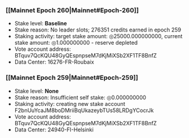 ### [[Mainnet Epoch 260|Mainnet#Epoch-260]]
* Stake level: **Baseline**
* Stake reason: No leader slots; 276351 credits earned in epoch 259
* Staking activity: target stake amount: ◎25000.000000000, current stake amount: ◎1.000000000 - reserve depleted
* Vote account address: BTquv7QcKQU48GyQEspnpseM7dKjMiXSb2XF1TF8BnfZ
* Data Center: 16276-FR-Roubaix
### [[Mainnet Epoch 259|Mainnet#Epoch-259]]
* Stake level: **None**
* Stake reason: Insufficient self stake: ◎0.000000000
* Staking activity: creating new stake account F2bnUuYcaJM8boDMriiBqUkazeybTUs58LRDgYCocrJk
* Vote account address: BTquv7QcKQU48GyQEspnpseM7dKjMiXSb2XF1TF8BnfZ
* Data Center: 24940-FI-Helsinki
